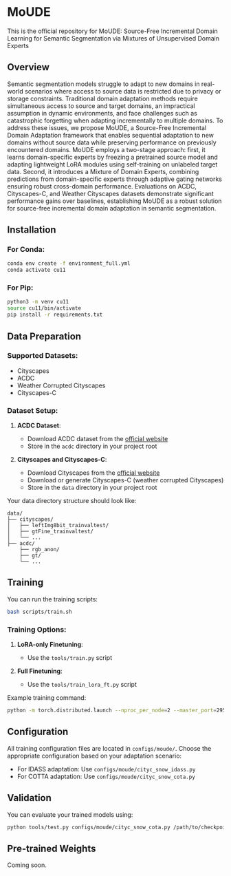 # MoUDE

This is the official repository for MoUDE: Source-Free Incremental Domain Learning for Semantic Segmentation via Mixtures of Unsupervised Domain Experts

## Overview

Semantic segmentation models struggle to adapt to new domains in real-world scenarios where access to source data is restricted due to privacy or storage constraints. Traditional domain adaptation methods require simultaneous access to source and target domains, an impractical assumption in dynamic environments, and face challenges such as catastrophic forgetting when adapting incrementally to multiple domains. To address these issues, we propose MoUDE, a Source-Free Incremental Domain Adaptation framework that enables sequential adaptation to new domains without source data while preserving performance on previously encountered domains. MoUDE employs a two-stage approach: first, it learns domain-specific experts by freezing a pretrained source model and adapting lightweight LoRA modules using self-training on unlabeled target data. Second, it introduces a Mixture of Domain Experts, combining predictions from domain-specific experts through adaptive gating networks ensuring robust cross-domain performance. Evaluations on ACDC, Cityscapes-C, and Weather Cityscapes datasets demonstrate significant performance gains over baselines, establishing MoUDE as a robust solution for source-free incremental domain adaptation in semantic segmentation.

## Installation

### For Conda:
```bash
conda env create -f environment_full.yml
conda activate cu11
```

### For Pip:
```bash
python3 -m venv cu11
source cu11/bin/activate
pip install -r requirements.txt
```

## Data Preparation

### Supported Datasets:
- Cityscapes
- ACDC
- Weather Corrupted Cityscapes
- Cityscapes-C

### Dataset Setup:

1. **ACDC Dataset**:
   - Download ACDC dataset from the [official website](https://acdc.vision.ee.ethz.ch/)
   - Store in the `acdc` directory in your project root

2. **Cityscapes and Cityscapes-C**:
   - Download Cityscapes from the [official website](https://www.cityscapes-dataset.com/)
   - Download or generate Cityscapes-C (weather corrupted Cityscapes)
   - Store in the `data` directory in your project root

Your data directory structure should look like:
```
data/
├── cityscapes/
│   ├── leftImg8bit_trainvaltest/
│   ├── gtFine_trainvaltest/
│   └── ...
├── acdc/
    ├── rgb_anon/
    ├── gt/
    └── ...
```

## Training

You can run the training scripts:

```bash
bash scripts/train.sh
```

### Training Options:

1. **LoRA-only Finetuning**:
   - Use the `tools/train.py` script

2. **Full Finetuning**:
   - Use the `tools/train_lora_ft.py` script

Example training command:
```bash
python -m torch.distributed.launch --nproc_per_node=2 --master_port=29578 tools/train_lora_ft.py configs/moude/cityc_snow_cota.py --launcher pytorch
```

## Configuration

All training configuration files are located in `configs/moude/`. Choose the appropriate configuration based on your adaptation scenario:

- For IDASS adaptation: Use `configs/moude/cityc_snow_idass.py`
- For COTTA adaptation: Use `configs/moude/cityc_snow_cota.py`

## Validation

You can evaluate your trained models using:
```bash
python tools/test.py configs/moude/cityc_snow_cota.py /path/to/checkpoint --eval mIoU
```

## Pre-trained Weights

Coming soon.

